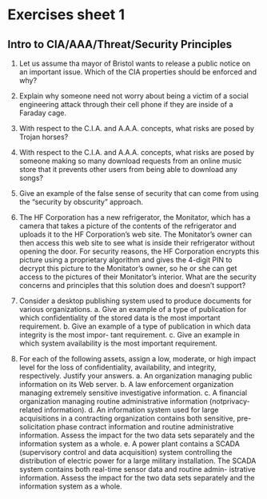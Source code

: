 # Exercises sheet 1

## Intro to CIA/AAA/Threat/Security Principles
1. Let us assume tha mayor of Bristol wants to release a public notice on an important issue. Which of the CIA properties should be enforced and why?

2. Explain why someone need not worry about being a victim of a social engineering attack through their cell phone if they are inside of a Faraday cage.

3. With respect to the C.I.A. and A.A.A. concepts, what risks are posed by Trojan horses?

4. With respect to the C.I.A. and A.A.A. concepts, what risks are posed by someone making so many download requests from an online music store that it prevents other users from being able to download any songs?
	
5. Give an example of the false sense of security that can come from using the “security by obscurity” approach.

6. The HF Corporation has a new refrigerator, the Monitator, which has a camera that takes a picture of the contents of the refrigerator and uploads it to the HF Corporation’s web site. The Monitator’s owner can then access this web site to see what is inside their refrigerator without opening the door. For security reasons, the HF Corporation encrypts this picture using a proprietary algorithm and gives the 4-digit PIN to decrypt this picture to the Monitator’s owner, so he or she can get access to the pictures of their Monitator’s interior. What are the security concerns and principles that this solution does and doesn’t support?
7. Consider a desktop publishing system used to produce documents for various organizations.
a. Give an example of a type of publication for which confidentiality of the stored data is the most important requirement.
b. Give an example of a type of publication in which data integrity is the most impor- tant requirement.
c. Give an example in which system availability is the most important requirement.

8. For each of the following assets, assign a low, moderate, or high impact level for the loss of confidentiality, availability, and integrity, respectively. Justify your answers. 
a. An organization managing public information on its Web server.
b. A law enforcement organization managing extremely sensitive investigative information.
c. A financial organization managing routine administrative information (notprivacy-related information).
d. An information system used for large acquisitions in a contracting organization contains both sensitive, pre-solicitation phase contract information and routine administrative information. Assess the impact for the two data sets separately and the information system as a whole.
e. A power plant contains a SCADA (supervisory control and data acquisition) system controlling the distribution of electric power for a large military installation. The SCADA system contains both real-time sensor data and routine admin- istrative information. Assess the impact for the two data sets separately and the information system as a whole.

<!--
## Answers
- **ANS A.1:** Integrity and Availability. **I** because none should be able to alter it in unintended way and **A** because it should be available to the public to see.
- **ANS A.2:** becuase there will be no signal to get connected to the site if that was the intention of the attacker.
- **ANS A.3:** a trojan horse can violate all of the CIA, by leaking info,modifying files, and deleting files. For AAA, it can sabotage authenticity. 
- **ANS A.4:** CIA- availability, AAA- Accountability.
- **ANS A.5:** using a encryption scheme that is not public, thinking that no one will break it if they don't know about. Anothe example is hard coded secrets in the binary thinking that no one will know about them.
- **ANS A.6:** It is simple desigin, thus *economy of mechanism* prnciple is followed. However, proprietary encryption shceme is a bad idea (*Open design* principle). Protecting it with a PIN is good (confidentiality and Assurance). However, 4-digit PIN may be a weak protection.
- **ANS A.7:** a. The system will have to assure confidentiality if it is being used to publish corporate proprietary material.
b. The system will have to assure integrity if it is being used to laws or regulations.
c. The system will have to assure availability if it is being used to publish a daily paper.
- **ANS A.8:** a. An organization managing public information on its web server determines that there is no potential impact from a loss of confidentiality (i.e., confidentiality requirements are not applicable), a moderate potential impact from a loss of integrity, and a moderate potential impact from a loss of availability.
b. A law enforcement organization managing extremely sensitive investigative information determines that the potential impact from a loss of confidentiality is high, the potential impact from a loss of integrity is moderate, and the potential impact from a loss of availability is moderate.
c. A financial organization managing routine administrative information (not privacy-related information) determines that the potential impact from a loss of confidentiality is low, the potential impact from a loss of integrity is low, and the potential impact from a loss of availability is low.
d. The management within the contracting organization determines that: (i) for the sensitive contract information, the potential impact from a loss of confidentiality is moderate, the potential impact from a loss of integrity is moderate, and the potential impact from a loss of availability is low; and (ii) for the routine administrative information (non-privacy-related information), the potential impact from a loss of confidentiality is low, the potential impact from a loss of integrity is low, and the potential impact from a loss of availability is low.
e. The management at the power plant determines that: (i) for the sensor data being acquired by the SCADA system, there is no potential impact from a loss of confidentiality, a high potential impact from a loss of integrity, and a high potential impact from a loss of availability; and (ii) for the administrative information being processed by the system, there is a low potential impact from a loss of confidentiality, a low potential impact from a loss of integrity, and a low potential impact from a loss of availability. 
-->
